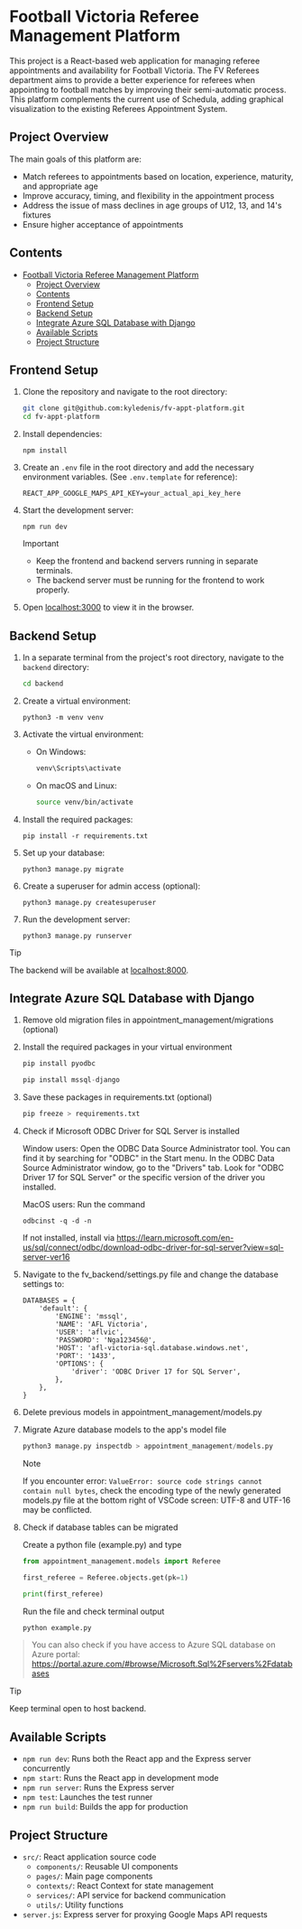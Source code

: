 # Football Victoria Referee Management Platform

This project is a React-based web application for managing referee appointments and availability for Football Victoria. The FV Referees department aims to provide a better experience for referees when appointing to football matches by improving their semi-automatic process. This platform complements the current use of Schedula, adding graphical visualization to the existing Referees Appointment System.

## Project Overview

The main goals of this platform are:

- Match referees to appointments based on location, experience, maturity, and appropriate age
- Improve accuracy, timing, and flexibility in the appointment process
- Address the issue of mass declines in age groups of U12, 13, and 14's fixtures
- Ensure higher acceptance of appointments

## Contents

- [Football Victoria Referee Management Platform](#football-victoria-referee-management-platform)
  - [Project Overview](#project-overview)
  - [Contents](#contents)
  - [Frontend Setup](#frontend-setup)
  - [Backend Setup](#backend-setup)
  - [Integrate Azure SQL Database with Django](#integrate-azure-sql-database-with-django)
  - [Available Scripts](#available-scripts)
  - [Project Structure](#project-structure)

## Frontend Setup

1. Clone the repository and navigate to the root directory:

    ```bash
    git clone git@github.com:kyledenis/fv-appt-platform.git
    cd fv-appt-platform
    ```

2. Install dependencies:

    ```npm
    npm install
    ```

3. Create an `.env` file in the root directory and add the necessary environment variables. (See `.env.template` for reference):

   ```plaintext
   REACT_APP_GOOGLE_MAPS_API_KEY=your_actual_api_key_here
   ```

4. Start the development server:

    ```npm
    npm run dev
    ```

    > [!IMPORTANT]
    > - Keep the frontend and backend servers running in separate terminals.
    > - The backend server must be running for the frontend to work properly.

5. Open [localhost:3000](http://localhost:3000) to view it in the browser.

## Backend Setup

1. In a separate terminal from the project's root directory, navigate to the `backend` directory:

    ```bash
    cd backend
    ```

2. Create a virtual environment:

    ```python3
    python3 -m venv venv
    ```

3. Activate the virtual environment:
    - On Windows:

        ```cmd
        venv\Scripts\activate
        ```

    - On macOS and Linux:

        ```bash
        source venv/bin/activate
        ```

4. Install the required packages:

    ```pip
    pip install -r requirements.txt
    ```

5. Set up your database:

    ```python3
    python3 manage.py migrate
    ```

6. Create a superuser for admin access (optional):

    ```python3
    python3 manage.py createsuperuser
    ```

7. Run the development server:

    ```python3
    python3 manage.py runserver
    ```

> [!TIP]
The backend will be available at [localhost:8000](http://localhost:8000).

## Integrate Azure SQL Database with Django

1. Remove old migration files in appointment_management/migrations (optional)

2. Install the required packages in your virtual environment

    ```python
    pip install pyodbc
    ```

    ```python
    pip install mssql-django
    ```

3. Save these packages in requirements.txt (optional)

    ```python
    pip freeze > requirements.txt
    ```

4. Check if Microsoft ODBC Driver for SQL Server is installed

    Window users:
    Open the ODBC Data Source Administrator tool. You can find it by searching for "ODBC" in the Start menu.
    In the ODBC Data Source Administrator window, go to the "Drivers" tab.
    Look for "ODBC Driver 17 for SQL Server" or the specific version of the driver you installed.

    MacOS users:
    Run the command

    ```odbc
    odbcinst -q -d -n
    ```

    If not installed, install via <https://learn.microsoft.com/en-us/sql/connect/odbc/download-odbc-driver-for-sql-server?view=sql-server-ver16>

5. Navigate to the fv_backend/settings.py file and change the database settings to:

    ```
    DATABASES = {
        'default': {
            'ENGINE': 'mssql',
            'NAME': 'AFL Victoria',
            'USER': 'aflvic',
            'PASSWORD': 'Nga123456@',
            'HOST': 'afl-victoria-sql.database.windows.net',
            'PORT': '1433',
            'OPTIONS': {
                'driver': 'ODBC Driver 17 for SQL Server',
            },
        },
    }
    ```

6. Delete previous models in appointment_management/models.py

7. Migrate Azure database models to the app's model file

    ```python
    python3 manage.py inspectdb > appointment_management/models.py
    ```

    > [!NOTE]
    > If you encounter error: `ValueError: source code strings cannot contain null bytes`, check the encoding type of the newly generated models.py file at the bottom right of VSCode screen: UTF-8 and UTF-16 may be conflicted.

8. Check if database tables can be migrated

    Create a python file (example.py) and type

    ```python
    from appointment_management.models import Referee

    first_referee = Referee.objects.get(pk=1)

    print(first_referee)
    ```

    Run the file and check terminal output

    ```python
    python example.py
    ```

> You can also check if you have access to Azure SQL database on Azure portal: <https://portal.azure.com/#browse/Microsoft.Sql%2Fservers%2Fdatabases>

> [!TIP]
> Keep terminal open to host backend.

## Available Scripts

- `npm run dev`: Runs both the React app and the Express server concurrently
- `npm start`: Runs the React app in development mode
- `npm run server`: Runs the Express server
- `npm test`: Launches the test runner
- `npm run build`: Builds the app for production

## Project Structure

- `src/`: React application source code
  - `components/`: Reusable UI components
  - `pages/`: Main page components
  - `contexts/`: React Context for state management
  - `services/`: API service for backend communication
  - `utils/`: Utility functions
- `server.js`: Express server for proxying Google Maps API requests

